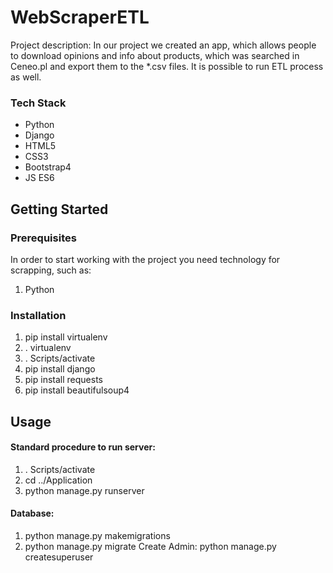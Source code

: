 # WebScraperETL
Project description:
In our project we created an app, which allows people to download opinions and info about products, which was searched in Ceneo.pl and export them to the *.csv files. It is possible to run ETL process as well.

### Tech Stack
* Python
* Django
* HTML5
* CSS3
* Bootstrap4
* JS ES6

## Getting Started
### Prerequisites
In order to start working with the project you need technology for scrapping, such as:
1. Python

### Installation
1. pip install virtualenv
2. . virtualenv
3. . Scripts/activate
4. pip install django
5. pip install requests
6. pip install beautifulsoup4

## Usage
#### Standard procedure to run server:
1. . Scripts/activate
2. cd ../Application
3. python manage.py runserver
#### Database:
1. python manage.py makemigrations
2. python manage.py migrate
Create Admin:
python manage.py createsuperuser







